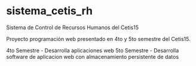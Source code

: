 # sistema_cetis_rh
Sistema de Control de Recursos Humanos del Cetis15

Proyecto programación web presentado en 4to y 5to semestre del Cetis15.

4to Semestre - Desarrolla aplicaciones web
5to Semestre - Desarrolla software de aplicacion web con almacenamiento persistente de datos



